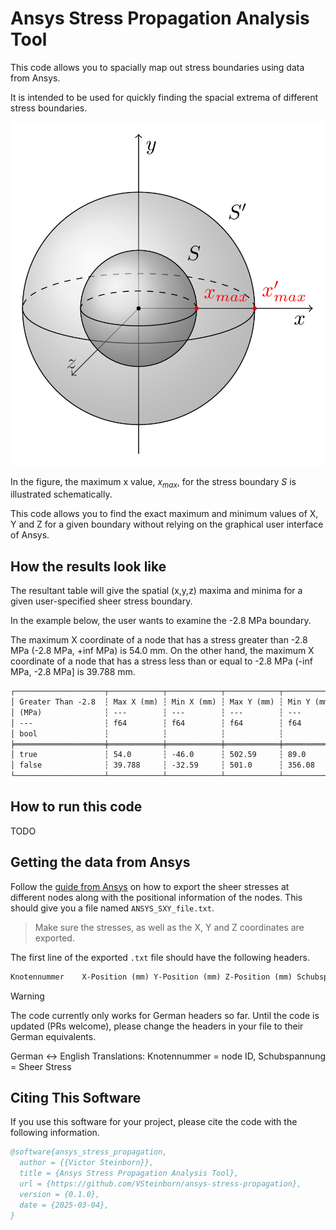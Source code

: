 # Ansys Stress Propagation Analysis Tool

This code allows you to spacially map out stress boundaries using data from Ansys.

It is intended to be used for quickly finding the spacial extrema of different stress boundaries.

![Spheres With Boundaries](images/sphere.png)

In the figure, the maximum x value, $x_{max}$, for the stress boundary $S$ is illustrated schematically.

This code allows you to find the exact maximum and minimum values of X, Y and Z for a given boundary without relying on the graphical user interface of Ansys.

## How the results look like

The resultant table will give the spatial (x,y,z) maxima and minima for a given user-specified sheer stress boundary.

In the example below, the user wants to examine the -2.8 MPa boundary.

The maximum X coordinate of a node that has a stress greater than -2.8 MPa (-2.8 MPa, +inf MPa) is 54.0 mm. On the other hand, the maximum X coordinate of a node that has a stress less than or equal to -2.8 MPa (-inf MPa, -2.8 MPa] is 39.788 mm.

```txt
┌────────────────────┬────────────┬────────────┬────────────┬────────────┬────────────┬────────────┐
│ Greater Than -2.8  ┆ Max X (mm) ┆ Min X (mm) ┆ Max Y (mm) ┆ Min Y (mm) ┆ Max Z (mm) ┆ Min Z (mm) │
│ (MPa)              ┆ ---        ┆ ---        ┆ ---        ┆ ---        ┆ ---        ┆ ---        │
│ ---                ┆ f64        ┆ f64        ┆ f64        ┆ f64        ┆ f64        ┆ f64        │
│ bool               ┆            ┆            ┆            ┆            ┆            ┆            │
╞════════════════════╪════════════╪════════════╪════════════╪════════════╪════════════╪════════════╡
│ true               ┆ 54.0       ┆ -46.0      ┆ 502.59     ┆ 89.0       ┆ 101.0      ┆ -101.0     │
│ false              ┆ 39.788     ┆ -32.59     ┆ 501.0      ┆ 356.08     ┆ 81.034     ┆ -81.295    │
└────────────────────┴────────────┴────────────┴────────────┴────────────┴────────────┴────────────┘
```

## How to run this code

TODO

## Getting the data from Ansys

Follow the [guide from Ansys](https://ansyshelp.ansys.com/public/account/secured?returnurl=////Views/Secured/corp/v242/en/wb_sim/ds_exporting_results.html) on how to export the sheer stresses at different nodes along with the positional information of the nodes. This should give you a file named `ANSYS_SXY_file.txt`.

> Make sure the stresses, as well as the X, Y and Z coordinates are exported.

The first line of the exported `.txt` file should have the following headers.

```txt
Knotennummer	X-Position (mm)	Y-Position (mm)	Z-Position (mm)	Schubspannung (MPa)
```

> [!WARNING]  
> The code currently only works for German headers so far. Until the code is updated (PRs welcome), please change the headers in your file to their German equivalents.
>
> German <-> English Translations: Knotennummer = node ID, Schubspannung = Sheer Stress

## Citing This Software

If you use this software for your project, please cite the code with the following information.

```bib
@software{ansys_stress_propagation,
  author = {{Victor Steinborn}},
  title = {Ansys Stress Propagation Analysis Tool},
  url = {https://github.com/VSteinborn/ansys-stress-propagation},
  version = {0.1.0},
  date = {2025-03-04},
}
```
